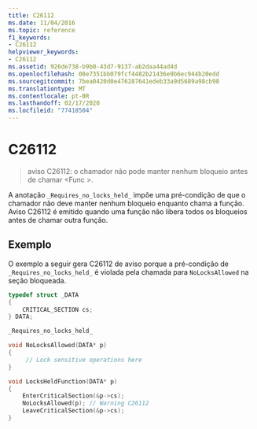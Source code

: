```yaml
---
title: C26112
ms.date: 11/04/2016
ms.topic: reference
f1_keywords:
- C26112
helpviewer_keywords:
- C26112
ms.assetid: 926de738-b9b0-43d7-9137-ab2daa44ad4d
ms.openlocfilehash: 08e7351bb079fcf4482b21436e9b6ec944b20edd
ms.sourcegitcommit: 7bea0420d0e476287641edeb33a9d5689a98cb98
ms.translationtype: MT
ms.contentlocale: pt-BR
ms.lasthandoff: 02/17/2020
ms.locfileid: "77418504"
---
```

# <a name="c26112"></a>C26112

> aviso C26112: o chamador não pode manter nenhum bloqueio antes de chamar \<Func >.

A anotação `_Requires_no_locks_held_` impõe uma pré-condição de que o chamador não deve manter nenhum bloqueio enquanto chama a função. Aviso C26112 é emitido quando uma função não libera todos os bloqueios antes de chamar outra função.

## <a name="example"></a>Exemplo

O exemplo a seguir gera C26112 de aviso porque a pré-condição de `_Requires_no_locks_held_` é violada pela chamada para `NoLocksAllowed` na seção bloqueada.

```cpp
typedef struct _DATA
{
    CRITICAL_SECTION cs;
} DATA;

_Requires_no_locks_held_

void NoLocksAllowed(DATA* p)
{
     // Lock sensitive operations here
}

void LocksHeldFunction(DATA* p)
{
    EnterCriticalSection(&p->cs);
    NoLocksAllowed(p); // Warning C26112
    LeaveCriticalSection(&p->cs);
}
```

